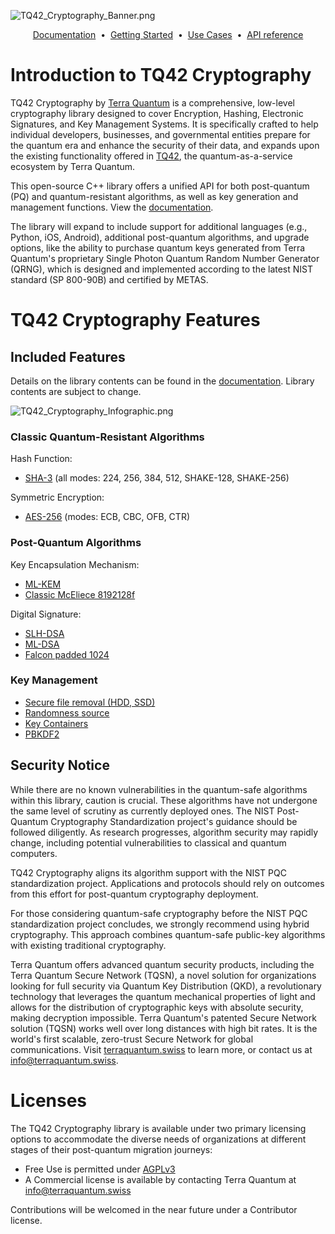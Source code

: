 ![TQ42_Cryptography_Banner.png](https://terra-quantum-public.github.io/tq42-pqc-oss/img/readme_banner.png)

<p align="center">
  <a href="https://terra-quantum-public.github.io/tq42-pqc-oss">Documentation</a> &nbsp;&bull;&nbsp;
  <a href="https://terra-quantum-public.github.io/tq42-pqc-oss/getting_started.html">Getting Started</a> &nbsp;&bull;&nbsp;
  <a href="https://terra-quantum-public.github.io/tq42-pqc-oss/use_cases.html">Use Cases</a> &nbsp;&bull;&nbsp;
  <a href="https://terra-quantum-public.github.io/tq42-pqc-oss/api_reference.html">API reference</a>
</p>

# Introduction to TQ42 Cryptography
TQ42 Cryptography by [Terra Quantum](https://terraquantum.swiss) is a comprehensive, low-level cryptography library designed to cover Encryption, Hashing, Electronic Signatures, and Key Management Systems. It is specifically crafted to help individual developers, businesses, and governmental entities prepare for the quantum era and enhance the security of their data, and expands upon the existing functionality offered in [TQ42](https://tq42.com), the quantum-as-a-service ecosystem by Terra Quantum.

This open-source C++ library offers a unified API for both post-quantum (PQ) and quantum-resistant algorithms, as well as key generation and management functions. View the [documentation](https://terra-quantum-public.github.io/tq42-pqc-oss).

The library will expand to include support for additional languages (e.g., Python, iOS, Android), additional post-quantum algorithms, and upgrade options, like the ability to purchase quantum keys generated from Terra Quantum's proprietary Single Photon Quantum Random Number Generator (QRNG), which is designed and implemented according to the latest NIST standard (SP 800-90B) and certified by METAS.

# TQ42 Cryptography Features

## Included Features
Details on the library contents can be found in the [documentation](https://terra-quantum-public.github.io/tq42-pqc-oss). Library contents are subject to change.

![TQ42_Cryptography_Infographic.png](https://terra-quantum-public.github.io/tq42-pqc-oss/img/readme_info.png)

### Classic Quantum-Resistant Algorithms

Hash Function:

-   [SHA-3](https://terra-quantum-public.github.io/tq42-pqc-oss/classic_quantum_resistant_algs/sha3.html) (all modes: 224, 256, 384, 512, SHAKE-128, SHAKE-256) 

Symmetric Encryption:

-   [AES-256](https://terra-quantum-public.github.io/tq42-pqc-oss/classic_quantum_resistant_algs/aes.html) (modes: ECB, CBC, OFB, CTR) 

### Post-Quantum Algorithms

Key Encapsulation Mechanism:

-   [ML-KEM](https://terra-quantum-public.github.io/tq42-pqc-oss/post_quantum_algs/kem/ml-kem.html)
-   [Classic McEliece 8192128f](https://terra-quantum-public.github.io/tq42-pqc-oss/post_quantum_algs/kem/mceliece.html)

Digital Signature:
-   [SLH-DSA](https://terra-quantum-public.github.io/tq42-pqc-oss/post_quantum_algs/digital_signature/slh-dsa.html)
-   [ML-DSA](https://terra-quantum-public.github.io/tq42-pqc-oss/post_quantum_algs/digital_signature/ml-dsa.html)
-   [Falcon padded 1024](https://terra-quantum-public.github.io/tq42-pqc-oss/post_quantum_algs/digital_signature/falcon.html)

### Key Management

-   [Secure file removal (HDD, SSD)](https://terra-quantum-public.github.io/tq42-pqc-oss/keys/secureHDD&SSDRemoval.html)
-   [Randomness source](https://terra-quantum-public.github.io/tq42-pqc-oss/keys/PRNG.html)
-   [Key Containers](https://terra-quantum-public.github.io/tq42-pqc-oss/keys/keys_container.html)
-   [PBKDF2](https://terra-quantum-public.github.io/tq42-pqc-oss/keys/pbkdf2.html)

## Security Notice
While there are no known vulnerabilities in the quantum-safe algorithms within this library, caution is crucial. These algorithms have not undergone the same level of scrutiny as currently deployed ones. The NIST Post-Quantum Cryptography Standardization project's guidance should be followed diligently. As research progresses, algorithm security may rapidly change, including potential vulnerabilities to classical and quantum computers.

TQ42 Cryptography aligns its algorithm support with the NIST PQC standardization project. Applications and protocols should rely on outcomes from this effort for post-quantum cryptography deployment.

For those considering quantum-safe cryptography before the NIST PQC standardization project concludes, we strongly recommend using hybrid cryptography. This approach combines quantum-safe public-key algorithms with existing traditional cryptography.

Terra Quantum offers advanced quantum security products, including the Terra Quantum Secure Network (TQSN), a novel solution for organizations looking for full security via Quantum Key Distribution (QKD), a revolutionary technology that leverages the quantum mechanical properties of light and allows for the distribution of cryptographic keys with absolute security, making decryption impossible. Terra Quantum's patented Secure Network solution (TQSN) works well over long distances with high bit rates. It is the world's first scalable, zero-trust Secure Network for global communications. Visit [terraquantum.swiss](https://terraquantum.swiss) to learn more, or contact us at info@terraquantum.swiss.

# Licenses
The TQ42 Cryptography library is available under two primary licensing options to accommodate the diverse needs of organizations at different stages of their post-quantum migration journeys: 
- Free Use is permitted under [AGPLv3](https://www.gnu.org/licenses/agpl-3.0.html.en) 
- A Commercial license is available by contacting Terra Quantum at info@terraquantum.swiss

Contributions will be welcomed in the near future under a Contributor license.
